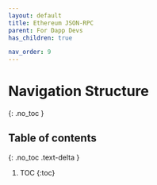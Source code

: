```yaml
---
layout: default
title: Ethereum JSON-RPC
parent: For Dapp Devs
has_children: true

nav_order: 9
---
```

# Navigation Structure
{: .no_toc }

## Table of contents
{: .no_toc .text-delta }

1. TOC
{:toc}